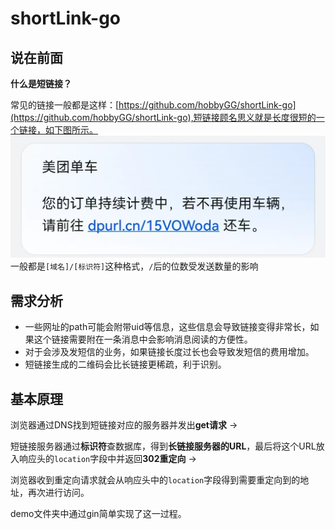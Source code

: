# shortLink-go

## 说在前面

**什么是短链接？**

常见的链接一般都是这样：[https://github.com/hobbyGG/shortLink-go](https://github.com/hobbyGG/shortLink-go),短链接顾名思义就是长度很短的一个链接，如下图所示。
![short link](static/916299411bbb32cb750408022c38fea.jpg)
一般都是`[域名]/[标识符]`这种格式，`/`后的位数受发送数量的影响

## 需求分析

- 一些网址的path可能会附带uid等信息，这些信息会导致链接变得非常长，如果这个链接需要附在一条消息中会影响消息阅读的方便性。
- 对于会涉及发短信的业务，如果链接长度过长也会导致发短信的费用增加。
- 短链接生成的二维码会比长链接更稀疏，利于识别。

## 基本原理

浏览器通过DNS找到短链接对应的服务器并发出**get请求** ->

短链接服务器通过**标识符**查数据库，得到**长链接服务器的URL**，最后将这个URL放入响应头的`location`字段中并返回**302重定向** ->

 浏览器收到重定向请求就会从响应头中的`location`字段得到需要重定向到的地址，再次进行访问。

demo文件夹中通过gin简单实现了这一过程。